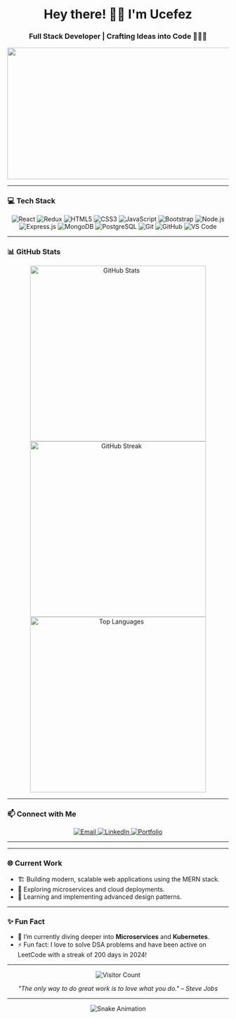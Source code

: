 <!-- GitHub Profile Readme -->

<h1 align="center">Hey there! 👋🏻 I'm Ucefez</h1>
<h3 align="center">Full Stack Developer | Crafting Ideas into Code 🧑🏻‍💻</h3>

<p align="center">
   <img src="https://media.giphy.com/media/ZVik7pBtu9dNS/giphy.gif" width="600" height="300"/>
</p>

---

### 💻 Tech Stack

<div align="center">
  <img src="https://img.shields.io/badge/React-20232A?style=for-the-badge&logo=react&logoColor=61DAFB" alt="React" />
  <img src="https://img.shields.io/badge/Redux-764ABC?style=for-the-badge&logo=redux&logoColor=white" alt="Redux" />
  <img src="https://img.shields.io/badge/HTML5-E34F26?style=for-the-badge&logo=html5&logoColor=white" alt="HTML5" />
  <img src="https://img.shields.io/badge/CSS3-1572B6?style=for-the-badge&logo=css3&logoColor=white" alt="CSS3" />
  <img src="https://img.shields.io/badge/JavaScript-F7DF1E?style=for-the-badge&logo=javascript&logoColor=black" alt="JavaScript" />
  <img src="https://img.shields.io/badge/Bootstrap-563D7C?style=for-the-badge&logo=bootstrap&logoColor=white" alt="Bootstrap" />
  <img src="https://img.shields.io/badge/Node.js-339933?style=for-the-badge&logo=nodedotjs&logoColor=white" alt="Node.js" />
  <img src="https://img.shields.io/badge/Express.js-000000?style=for-the-badge&logo=express&logoColor=white" alt="Express.js" />
  <img src="https://img.shields.io/badge/MongoDB-4EA94B?style=for-the-badge&logo=mongodb&logoColor=white" alt="MongoDB" />
  <img src="https://img.shields.io/badge/PostgreSQL-336791?style=for-the-badge&logo=postgresql&logoColor=white" alt="PostgreSQL" />
  <img src="https://img.shields.io/badge/Git-F05032?style=for-the-badge&logo=git&logoColor=white" alt="Git" />
  <img src="https://img.shields.io/badge/GitHub-181717?style=for-the-badge&logo=github&logoColor=white" alt="GitHub" />
  <img src="https://img.shields.io/badge/VS%20Code-007ACC?style=for-the-badge&logo=visual-studio-code&logoColor=white" alt="VS Code" />
</div>

---

### 📊 GitHub Stats

<div align="center">
  <img src="https://github-readme-stats.vercel.app/api?username=ucefez7&show_icons=true&theme=radical" alt="GitHub Stats" width="400"/>
  <img src="https://github-readme-streak-stats.herokuapp.com/?user=ucefez7&theme=radical" alt="GitHub Streak" width="400"/>
</div>

<div align="center">
  <img src="https://github-readme-stats.vercel.app/api/top-langs/?username=ucefez7&layout=compact&theme=radical" alt="Top Languages" width="400"/>
</div>

---

### 📫 Connect with Me

<div align="center">
  <a href="mailto:yousafalieamonu@gmail.com">
    <img src="https://img.shields.io/badge/Email-D14836?style=for-the-badge&logo=gmail&logoColor=white" alt="Email">
  </a>
  <a href="https://linkedin.com/in/yousafali-ea-b05490225/">
    <img src="https://img.shields.io/badge/LinkedIn-0077B5?style=for-the-badge&logo=linkedin&logoColor=white" alt="LinkedIn">
  </a>
  <a href="https://ucefez7.github.io/Portfolio-Ucefez/">
    <img src="https://img.shields.io/badge/Portfolio-FF5722?style=for-the-badge&logo=google-chrome&logoColor=white" alt="Portfolio">
  </a>
</div>

---


---

### 🌐 Current Work

- 🏗️ Building modern, scalable web applications using the MERN stack.
- 🚀 Exploring microservices and cloud deployments.
- 🧠 Learning and implementing advanced design patterns.

---

### ✨ Fun Fact

- 🌱 I’m currently diving deeper into **Microservices** and **Kubernetes**.
- ⚡ Fun fact: I love to solve DSA problems and have been active on LeetCode with a streak of 200 days in 2024!

---

<p align="center">
  <img src="https://komarev.com/ghpvc/?username=ucefez7&style=for-the-badge&color=blue" alt="Visitor Count" />
</p>

<p align="center">
  <em>"The only way to do great work is to love what you do." – Steve Jobs</em>
</p>

---

<p align="center">
  <img src="https://raw.githubusercontent.com/ucefez7/ucefez7/output/github-contribution-grid-snake.svg" alt="Snake Animation"/>
</p>
